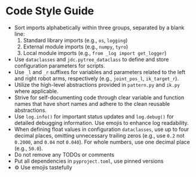 # Code Style Guide

- Sort imports alphabetically within three groups, separated by a blank line:
  1. Standard library imports (e.g., `os`, `logging`)
  2. External module imports (e.g., `numpy`, `tyro`)
  3. Local module imports (e.g., `from _log import get_logger`)
- Use `dataclasses`  and `jdc.pytree_dataclass` to define and store configuration parameters for scripts.
- Use `_l` and `_r` suffixes for variables and parameters related to the left and right robot arms, respectively (e.g., `joint_pos_l`, `ik_target_r`).
- Utilize the high-level abstractions provided in `pattern.py` and `ik.py` where applicable.
- Strive for self-documenting code through clear variable and function names that have short names and adhere to the clean reusable abstractions.
- Use `log.info()` for important status updates and `log.debug()` for detailed debugging information. Use emojis to enhance log readability.
- When defining float values in configuration `dataclasses`, use up to four decimal places, omitting unnecessary trailing zeros (e.g., use `0.2` not `0.2000`, and `0.04` not `0.040`). For whole numbers, use one decimal place (e.g., `50.0`).
- Do not remove any TODOs or comments
- Put all dependencies in `pyproject.toml`, use pinned versions
- ⚙️ Use emojis tastefully
